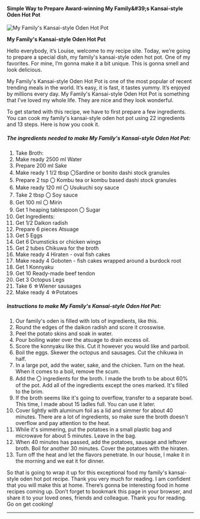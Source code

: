             

#### Simple Way to Prepare Award-winning My Family&amp;#39;s Kansai-style Oden Hot Pot

![My Family's Kansai-style Oden Hot Pot](https://img-global.cpcdn.com/recipes/5265037863157760/751x532cq70/my-familys-kansai-style-oden-hot-pot-recipe-main-photo.jpg)

**My Family's Kansai-style Oden Hot Pot**

Hello everybody, it’s Louise, welcome to my recipe site. Today, we’re going to prepare a special dish, my family's kansai-style oden hot pot. One of my favorites. For mine, I’m gonna make it a bit unique. This is gonna smell and look delicious.

My Family's Kansai-style Oden Hot Pot is one of the most popular of recent trending meals in the world. It’s easy, it is fast, it tastes yummy. It’s enjoyed by millions every day. My Family's Kansai-style Oden Hot Pot is something that I’ve loved my whole life. They are nice and they look wonderful.

To get started with this recipe, we have to first prepare a few ingredients. You can cook my family's kansai-style oden hot pot using 22 ingredients and 13 steps. Here is how you cook it.

##### The ingredients needed to make My Family's Kansai-style Oden Hot Pot:

1.  Take Broth:
2.  Make ready 2500 ml Water
3.  Prepare 200 ml Sake
4.  Make ready 1 1/2 tbsp 〇Sardine or bonito dashi stock granules
5.  Prepare 2 tsp 〇 Kombu tea or kombu based dashi stock granules
6.  Make ready 120 ml 〇 Usukuchi soy sauce
7.  Take 2 tbsp 〇 Soy sauce
8.  Get 100 ml 〇 Mirin
9.  Get 1 heaping tablespoon 〇 Sugar
10.  Get Ingredients:
11.  Get 1/2 Daikon radish
12.  Prepare 6 pieces Atsuage
13.  Get 5 Eggs
14.  Get 6 Drumsticks or chicken wings
15.  Get 2 tubes Chikuwa for the broth
16.  Make ready 4 Hiraten - oval fish cakes
17.  Make ready 4 Goboten - fish cakes wrapped around a burdock root
18.  Get 1 Konnyaku
19.  Get 10 Ready-made beef tendon
20.  Get 3 Octopus Legs
21.  Take 6 ☆Wiener sausages
22.  Make ready 4 ☆Potatoes

##### Instructions to make My Family's Kansai-style Oden Hot Pot:

1.  Our family's oden is filled with lots of ingredients, like this.
2.  Round the edges of the daikon radish and score it crosswise.
3.  Peel the potato skins and soak in water.
4.  Pour boiling water over the atsuage to drain excess oil.
5.  Score the konnyaku like this. Cut it however you would like and parboil.
6.  Boil the eggs. Skewer the octopus and sausages. Cut the chikuwa in half.
7.  In a large pot, add the water, sake, and the chicken. Turn on the heat. When it comes to a boil, remove the scum.
8.  Add the 〇 ingredients for the broth. I made the broth to be about 60% of the pot. Add all of the ingredients except the ones marked. It's filled to the brim.
9.  If the broth seems like it's going to overflow, transfer to a separate bowl. This time, I made about 15 ladles full. You can use it later.
10.  Cover lightly with aluminum foil as a lid and simmer for about 40 minutes. There are a lot of ingredients, so make sure the broth doesn't overflow and pay attention to the heat.
11.  While it's simmering, put the potatoes in a small plastic bag and microwave for about 5 minutes. Leave in the bag.
12.  When 40 minutes has passed, add the potatoes, sausage and leftover broth. Boil for another 30 minutes. Cover the potatoes with the hiraten.
13.  Turn off the heat and let the flavors penetrate. In our house, I make it in the morning and we eat it for dinner.

So that is going to wrap it up for this exceptional food my family's kansai-style oden hot pot recipe. Thank you very much for reading. I am confident that you will make this at home. There’s gonna be interesting food in home recipes coming up. Don’t forget to bookmark this page in your browser, and share it to your loved ones, friends and colleague. Thank you for reading. Go on get cooking!

* * *